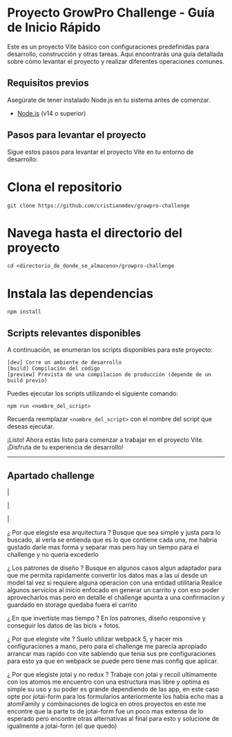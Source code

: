 # Proyecto GrowPro Challenge - Guía de Inicio Rápido

Este es un proyecto Vite básico con configuraciones predefinidas para desarrollo, construcción y otras tareas. 
Aquí encontrarás una guía detallada sobre cómo levantar el proyecto y realizar diferentes operaciones comunes.

## Requisitos previos

Asegúrate de tener instalado Node.js en tu sistema antes de comenzar.

- [Node.js](https://nodejs.org/) (v14 o superior)

## Pasos para levantar el proyecto
Sigue estos pasos para levantar el proyecto Vite en tu entorno de desarrollo:

# Clona el repositorio
```
git clone https://github.com/cristianmdev/growpro-challenge
```

# Navega hasta el directorio del proyecto
```
cd <directorio_de_donde_se_almaceno>/growpro-challenge
```

# Instala las dependencias
```
npm install
```

## Scripts relevantes disponibles

A continuación, se enumeran los scripts disponibles para este proyecto:

```
[dev] Corre un ambiente de desarrollo 
[build] Compilación del código
[preview] Prevista de una compilacion de producción (depende de un build previo)
```

Puedes ejecutar los scripts utilizando el siguiente comando:

```
npm run <nombre_del_script>
```

Recuerda reemplazar `<nombre_del_script>` con el nombre del script que deseas ejecutar.

¡Listo! Ahora estás listo para comenzar a trabajar en el proyecto Vite. ¡Disfruta de tu experiencia de desarrollo!



------------------

## Apartado challenge 
| 

|

|

¿ Por que elegiste esa arquitectura ?
Busque que sea simple y justa para lo buscado, al verla se entienda que es lo que contiene cada una, me habria gustado darle mas forma y separar mas pero hay un tiempo para el challenge y no queria excederlo

¿ Los patrones de diseño ?
Busque en algunos casos algun adaptador para que me permita rapidamente convertir los datos mas a las ui desde un model tal vez si requiere alguna operacion con una entidad utilitaria 
Realice algunos servicios al inicio enfocado en generar un carrito y con eso poder aprovecharlos mas pero en detalle el challenge apunta a una confirmacion y guardado en storage quedaba fuera el carrito

¿ En que invertiste mas tiempo ?
En los patrones, diseño responsive y conseguir los datos de las bicis + fotos.

¿ Por que elegiste vite ?
Suelo utilizar webpack 5, y hacer mis configuraciones a mano, pero para el challenge me parecia apropiado arrancar mas rapido con vite sabiendo que tenia sus pre configuraciones para esto ya que en webpack se puede pero tiene mas config que aplicar.

¿ Por que elegiste jotai y no redux ?
Trabaje con jotai y recoil ultimamente con los atomos me encuentro con una estructura mas libre y optima es simple su uso y su poder es grande dependiendo de las app, en este caso opte por jotai-form para los formularios anteriormente los habia echo mas a atomFamily y combinaciones de logica en otros proyectos en este me encontre que la parte ts de jotai-form fue un poco mas extensa de lo esperado pero encontre otras alternativas al final para esto y solucione de igualmente a jotai-form (el que quedo)